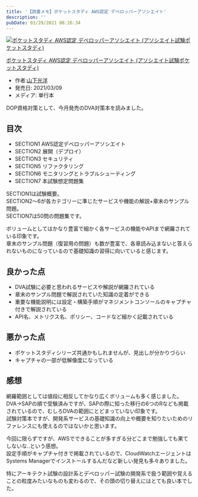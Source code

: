 ```yaml
---
title: '【読書メモ】ポケットスタディ AWS認定 デベロッパーアソシエイト'
description: ''
pubDate: 03/29/2021 08:26:34
---
```


<p><div class="hatena-asin-detail"><a href="https://www.amazon.co.jp/exec/obidos/ASIN/4798063401/hatena-blog-22/"><img src="https://m.media-amazon.com/images/I/51PGtERBRwL.jpg" class="hatena-asin-detail-image" alt="ポケットスタディ AWS認定 デベロッパーアソシエイト (アソシエイト試験ポケットスタディ)" title="ポケットスタディ AWS認定 デベロッパーアソシエイト (アソシエイト試験ポケットスタディ)"></a><div class="hatena-asin-detail-info"><p class="hatena-asin-detail-title"><a href="https://www.amazon.co.jp/exec/obidos/ASIN/4798063401/hatena-blog-22/">ポケットスタディ AWS認定 デベロッパーアソシエイト (アソシエイト試験ポケットスタディ)</a></p><ul><li><span class="hatena-asin-detail-label">作者:</span><a href="http://d.hatena.ne.jp/keyword/%BB%B3%B2%BC%B8%F7%CD%CE" class="keyword">山下光洋</a></li><li><span class="hatena-asin-detail-label">発売日:</span> 2021/03/09</li><li><span class="hatena-asin-detail-label">メディア:</span> 単行本</li></ul></div><div class="hatena-asin-detail-foot"></div></div></p>

<p>DOP資格対策として、今月発売のDVA対策本を読みました。</p>

<h2>目次</h2>

<ul>
<li>SECTION1 AWS認定デベロッパーアソシエイト</li>
<li>SECTION2 展開（デプロイ）</li>
<li>SECTION3 セキュリティ</li>
<li>SECTION5 リファクタリング</li>
<li>SECTION6 モニタリングとトラブルシューティング</li>
<li>SECTION7 本試験想定問題集</li>
</ul>

<p>SECTION1は試験概要。<br />
SECTION2〜6が各カテゴリーに準じたサービスや機能の解説+章末のサンプル問題。<br />
SECTION7は50問の問題集です。</p>

<p>ボリュームとしてはかなり豊富で細かく各サービスの機能やAPIまで網羅されている印象です。<br />
章末のサンプル問題（復習用の問題）も数が豊富で、各章読み込まないと答えられないものになっているので基礎知識の習得に向いていると感じます。</p>

<h2>良かった点</h2>

<ul>
<li>DVA試験に必要と思われるサービスや解説が網羅されている</li>
<li>章末のサンプル問題で解説されていた知識の定着ができる</li>
<li>重要な機能説明には設定・構築手順がマネジメントコンソールのキャプチャ付きで解説されている</li>
<li>API名、メトリクス名、ポリシー、コードなど細かく記載されている</li>
</ul>

<h2>悪かった点</h2>

<ul>
<li>ポケットスタディシリーズ共通かもしれませんが、見出しが分かりづらい</li>
<li>キャプチャの一部が低解像度になっている</li>
</ul>

<h2>感想</h2>

<p>網羅範囲としては値段に相反してかなり広くボリュームも多く感じました。<br />
DVA→SAPの順で受験済みですが、SAPの際に知った移行の6つのRなども掲載されているので、むしろDVAの範囲にとどまっていない印象です。<br />
試験対策本ですが、開発系サービスの基礎知識の向上や概要を知りたいためのリファレンスにも使えるのではないかと思います。</p>

<p>今回に限らずですが、AWSでできることが多すぎる分どこまで勉強しても果てしないな..という感想。<br />
設定手順がキャプチャ付きで掲載されているので、CloudWatchエージェントはSystems Managerでインストールするんだなど新しい発見も多々ありました。</p>

<p>特にアーキテクト試験の設計系とデベロッパー試験の開発系で扱う範囲や覚えることの粒度みたいなものも変わるので、その頭の切り替えにはとても良い本でした。</p>
